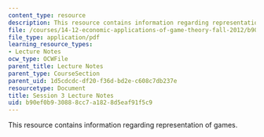 ```yaml
---
content_type: resource
description: This resource contains information regarding representation of games.
file: /courses/14-12-economic-applications-of-game-theory-fall-2012/b90ef0b930888cc7a1828d5eaf91f5c9_MIT14_12F12_chapter3.pdf
file_type: application/pdf
learning_resource_types:
- Lecture Notes
ocw_type: OCWFile
parent_title: Lecture Notes
parent_type: CourseSection
parent_uid: 1d5cdcdc-df20-f36d-bd2e-c608c7db237e
resourcetype: Document
title: Session 3 Lecture Notes
uid: b90ef0b9-3088-8cc7-a182-8d5eaf91f5c9
---
```

This resource contains information regarding representation of games.

